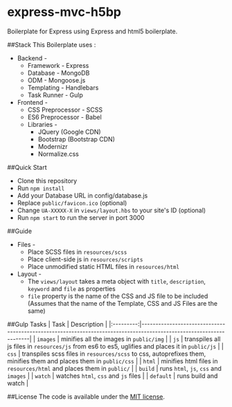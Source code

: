 # express-mvc-h5bp

Boilerplate for Express using Express and html5 boilerplate.

##Stack
  This Boilerplate uses :
  * Backend -
    * Framework   - Express
    * Database    - MongoDB
    * ODM         - Mongoose.js
    * Templating  - Handlebars
    * Task Runner - Gulp
  * Frontend -
    * CSS Preprocessor - SCSS
    * ES6 Preprocessor - Babel
    * Libraries -
      * JQuery (Google CDN)
      * Bootstrap (Bootstrap CDN)
      * Modernizr
      * Normalize.css

##Quick Start
  * Clone this repository
  * Run `npm install`
  * Add your Database URL in config/database.js
  * Replace `public/favicon.ico` (optional)
  * Change `UA-XXXXX-X` in `views/layout.hbs` to your site's ID (optional)
  * Run `npm start` to run the server in port 3000

##Guide
  * Files -
    * Place SCSS files in `resources/scss`
    * Place client-side js in `resources/scripts`
    * Place unmodified static HTML files in `resources/html`
  * Layout -
    * The `views/layout` takes a meta object with `title`, `description`, `keyword` and `file` as properties
    * `file` property is the name of the CSS and JS file to be included (Assumes that the name of the Template, CSS and JS Files are the same)
  
##Gulp Tasks
  | Task      |  Description                                                                                                       |
  |:---------:|--------------------------------------------------------------------------------------------------------------------|
  | `images`  | minifies all the images in `public/img`                                                                            |
  | `js`      | transpiles all js files in `resources/js` from es6 to es5, uglifies and places it in `public/js`                   |
  | `css`     | transpiles scss files in `resources/scss` to css, autoprefixes them, minifies them and places them in `public/css` |
  | `html`    | minifies html files in `resources/html` and places them in `public/`                                               |
  | `build`   | runs `html`, `js`, `css` and `images`                                                                              |
  | `watch`   | watches `html`, `css` and `js` files                                                                               |
  | `default` | runs build and watch                                                                                               |
  
##License
The code is available under the [MIT license](LICENSE).